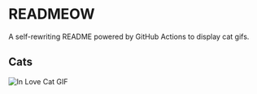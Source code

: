 # READMEOW

A self-rewriting README powered by GitHub Actions to display cat gifs.

## Cats

![In Love Cat GIF](https://media0.giphy.com/media/v1.Y2lkPTlhY2QwMmRhaDk1NnVhNW5kZnp6NWlsNG50cTgzcTgyODBwMG16bHQyMWNpYmUxOCZlcD12MV9naWZzX3NlYXJjaCZjdD1n/MDJ9IbxxvDUQM/200.gif)
